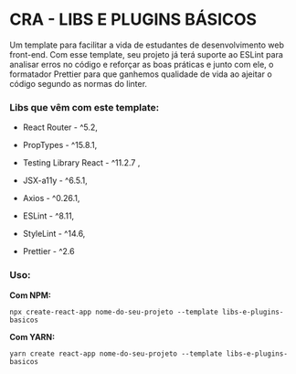 # CRA - LIBS E PLUGINS BÁSICOS

Um template para facilitar a vida de estudantes de desenvolvimento web front-end. Com esse template, seu projeto já terá suporte ao ESLint para analisar erros no código e reforçar as boas práticas e junto com ele, o formatador Prettier para que ganhemos qualidade de vida ao ajeitar o código segundo as normas do linter.

### Libs que vêm com este template:

- React Router - ^5.2,

- PropTypes - ^15.8.1,

- Testing Library React - ^11.2.7 ,

- JSX-a11y - ^6.5.1,

- Axios - ^0.26.1,

- ESLint - ^8.11,

- StyleLint - ^14.6,

- Prettier - ^2.6  

### Uso:

**Com NPM:**

```
npx create-react-app nome-do-seu-projeto --template libs-e-plugins-basicos
```

**Com YARN:**

```
yarn create react-app nome-do-seu-projeto --template libs-e-plugins-basicos
```
